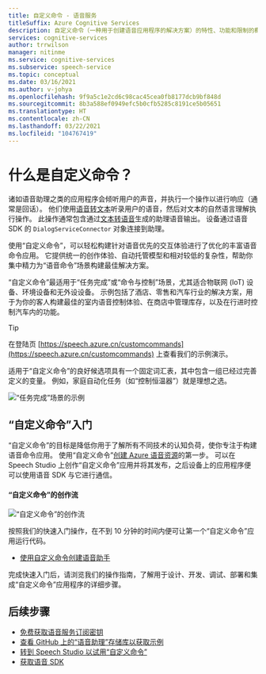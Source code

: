 ```yaml
---
title: 自定义命令 - 语音服务
titleSuffix: Azure Cognitive Services
description: 自定义命令（一种用于创建语音应用程序的解决方案）的特性、功能和限制的概述。
services: cognitive-services
author: trrwilson
manager: nitinme
ms.service: cognitive-services
ms.subservice: speech-service
ms.topic: conceptual
ms.date: 03/16/2021
ms.author: v-johya
ms.openlocfilehash: 9f9a5c1e2cd6c98cac45cea0fb8177dcb9bf848d
ms.sourcegitcommit: 8b3a588ef0949efc5b0cfb5285c8191ce5b05651
ms.translationtype: HT
ms.contentlocale: zh-CN
ms.lasthandoff: 03/22/2021
ms.locfileid: "104767419"
---
```

# <a name="what-is-custom-commands"></a>什么是自定义命令？

<!--Not available in MC: voice-assistants.md-->
诸如语音助理之类的应用程序会倾听用户的声音，并执行一个操作以进行响应（通常是回话）。 他们使用[语音转文本](speech-to-text.md)听录用户的语音，然后对文本的自然语言理解执行操作。 此操作通常包含通过[文本转语音](text-to-speech.md)生成的助理语音输出。 设备通过语音 SDK 的 `DialogServiceConnector` 对象连接到助理。

使用“自定义命令”，可以轻松构建针对语音优先的交互体验进行了优化的丰富语音命令应用。 它提供统一的创作体验、自动托管模型和相对较低的复杂性，帮助你集中精力为“语音命令”场景构建最佳解决方案。

“自定义命令”最适用于“任务完成”或“命令与控制”场景，尤其适合物联网 (IoT) 设备、环境设备和无外设设备。 示例包括了酒店、零售和汽车行业的解决方案，用于为你的客人构建最佳的室内语音控制体验、在商店中管理库存，以及在行进时控制汽车内的功能。

> [!TIP]
> 在登陆页 [https://speech.azure.cn/customcommands](https://speech.azure.cn/customcommands) 上查看我们的示例演示。

<!--Not avaiable in MC: Direct Line Speech-->
适用于“自定义命令”的良好候选项具有一个固定词汇表，其中包含一组已经过完善定义的变量。 例如，家庭自动化任务（如“控制恒温器”）就是理想之选。

   ![“任务完成”场景的示例](./media/voice-assistants/task-completion-examples.png "“任务完成”示例")

## <a name="getting-started-with-custom-commands"></a>“自定义命令”入门

“自定义命令”的目标是降低你用于了解所有不同技术的认知负荷，使你专注于构建语音命令应用。 使用“自定义命令”<a href="https://portal.azure.cn/#create/Microsoft.CognitiveServicesSpeechServices" target="_blank">创建 Azure 语音资源</a>的第一步。 可以在 Speech Studio 上创作“自定义命令”应用并将其发布，之后设备上的应用程序便可以使用语音 SDK 与它进行通信。

#### <a name="authoring-flow-for-custom-commands"></a>“自定义命令”的创作流
   ![“自定义命令”的创作流](./media/voice-assistants/custom-commands-flow.png "“自定义命令”创作流")

按照我们的快速入门操作，在不到 10 分钟的时间内便可让第一个“自定义命令”应用运行代码。

* [使用自定义命令创建语音助手](quickstart-custom-commands-application.md)

完成快速入门后，请浏览我们的操作指南，了解用于设计、开发、调试、部署和集成“自定义命令”应用程序的详细步骤。

<!--VIDEO-->
## <a name="next-steps"></a>后续步骤

* [免费获取语音服务订阅密钥](overview.md#try-the-speech-service-for-free)
* [查看 GitHub 上的“语音助理”存储库以获取示例](https://aka.ms/speech/cc-samples)
* [转到 Speech Studio 以试用“自定义命令”](https://speech.azure.cn/customcommands)
* [获取语音 SDK](speech-sdk.md)

